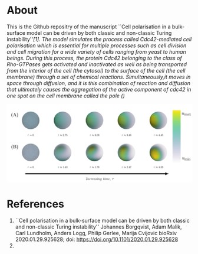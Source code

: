 # About 
This is the Github repositry of the manuscript ``Cell polarisation in a bulk-surface model can be driven by both classic and non-classic Turing instability''<cite>[1]<cite>. The model simulates the process called Cdc42-mediated cell polarisation which is essential for multiple processes such as cell division and cell migration for a wide variety of cells ranging from yeast to human beings. During this process, the protein Cdc42 belonging to the class of Rho-GTPases gets activated and inactivated as well as being transported from the interior of the cell (the cytosol) to the surface of the cell (the cell membrane) through a set of chemical reactions. Simultaneously,it moves in space through diffusion, and it is this combination of reaction and diffusion that ultimately causes the aggregation of the active component of cdc42 in one spot on the cell membrane called the pole () 





![**Figure 1:** The evolution of a pole being a single spot of active cdc42 for two different cases: (A) Classic Turing instability and (B) Non-classic Turing instability.](./Figures/evolutionPattern/evolutionPattern.png "Title")





























# References
1. ``Cell polarisation in a bulk-surface model can be driven by both classic and non-classic Turing instability''
Johannes Borgqvist, Adam Malik, Carl Lundholm, Anders Logg, Philip Gerlee, Marija Cvijovic
bioRxiv 2020.01.29.925628; doi: https://doi.org/10.1101/2020.01.29.925628 
2.
